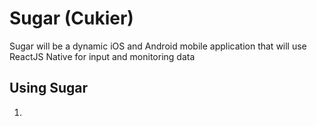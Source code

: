 # Sugar (Cukier)

Sugar will be a dynamic iOS and Android mobile application that will use ReactJS Native for input and monitoring data

## Using Sugar

1.